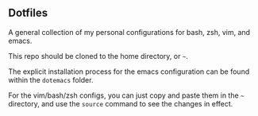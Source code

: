 ## Dotfiles

A general collection of my personal configurations for bash, zsh, vim, and emacs.

This repo should be cloned to the home directory, or `~`.

The explicit installation process for the emacs configuration can be found within the ```dotemacs``` folder.

For the vim/bash/zsh configs, you can just copy and paste them in the ```~``` directory, and use the ```source``` command to see the changes in effect.


